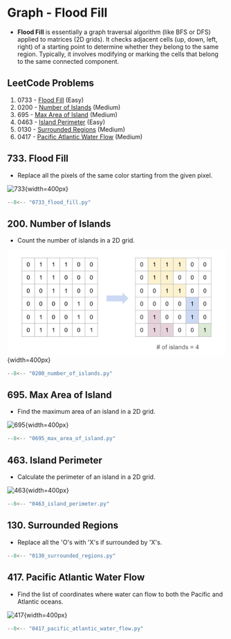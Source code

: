 # Graph - Flood Fill

- **Flood Fill** is essentially a graph traversal algorithm (like BFS or DFS) applied to matrices (2D grids).
  It checks adjacent cells (up, down, left, right) of a starting point to determine whether they belong to the same region.
  Typically, it involves modifying or marking the cells that belong to the same connected component.

## LeetCode Problems

1. 0733 - [Flood Fill](https://leetcode.com/problems/flood-fill/) (Easy)
2. 0200 - [Number of Islands](https://leetcode.com/problems/number-of-islands/) (Medium)
3. 695 - [Max Area of Island](https://leetcode.com/problems/max-area-of-island/) (Medium)
4. 0463 - [Island Perimeter](https://leetcode.com/problems/island-perimeter/) (Easy)
5. 0130 - [Surrounded Regions](https://leetcode.com/problems/surrounded-regions/) (Medium)
6. 0417 - [Pacific Atlantic Water Flow](https://leetcode.com/problems/pacific-atlantic-water-flow/) (Medium)

## 733. Flood Fill

- Replace all the pixels of the same color starting from the given pixel.

![733](https://assets.leetcode.com/uploads/2021/06/01/flood1-grid.jpg){width=400px}

```python
--8<-- "0733_flood_fill.py"
```

## 200. Number of Islands

- Count the number of islands in a 2D grid.

![0200](../imgs/0200.jpg){width=400px}

```python
--8<-- "0200_number_of_islands.py"
```

## 695. Max Area of Island

- Find the maximum area of an island in a 2D grid.

![695](https://assets.leetcode.com/uploads/2021/05/01/maxarea1-grid.jpg){width=400px}

```python
--8<-- "0695_max_area_of_island.py"
```

## 463. Island Perimeter

- Calculate the perimeter of an island in a 2D grid.

![463](https://assets.leetcode.com/uploads/2018/10/12/island.png){width=400px}

```python
--8<-- "0463_island_perimeter.py"
```

## 130. Surrounded Regions

- Replace all the 'O's with 'X's if surrounded by 'X's.

```python
--8<-- "0130_surrounded_regions.py"
```

## 417. Pacific Atlantic Water Flow

- Find the list of coordinates where water can flow to both the Pacific and Atlantic oceans.

![417](https://assets.leetcode.com/uploads/2021/06/08/waterflow-grid.jpg){width=400px}

```python
--8<-- "0417_pacific_atlantic_water_flow.py"
```
